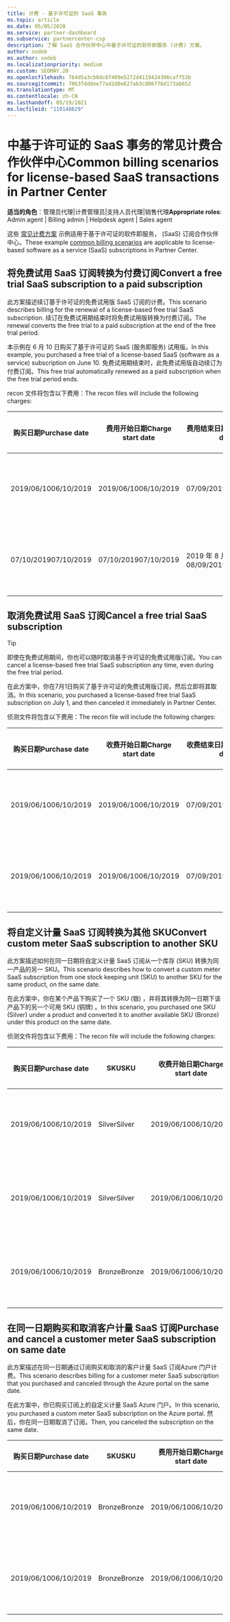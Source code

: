 ```yaml
---
title: 计费 - 基于许可证的 SaaS 事务
ms.topic: article
ms.date: 05/05/2020
ms.service: partner-dashboard
ms.subservice: partnercenter-csp
description: 了解 SaaS 合作伙伴中心中基于许可证的软件即服务 (计费) 方案。
author: sodeb
ms.author: sodeb
ms.localizationpriority: medium
ms.custom: SEOMAY.20
ms.openlocfilehash: 764d5a3cb0dc6f409e5272d4119424396caff53b
ms.sourcegitcommit: 7063fdddee77ad2d8e627ab3c806f76d173ab652
ms.translationtype: MT
ms.contentlocale: zh-CN
ms.lasthandoff: 05/19/2021
ms.locfileid: "110148629"
---
```

# <a name="common-billing-scenarios-for-license-based-saas-transactions-in-partner-center"></a><span data-ttu-id="285a3-103">中基于许可证的 SaaS 事务的常见计费合作伙伴中心</span><span class="sxs-lookup"><span data-stu-id="285a3-103">Common billing scenarios for license-based SaaS transactions in Partner Center</span></span>

<span data-ttu-id="285a3-104">**适当的角色**：管理员代理|计费管理员|支持人员代理|销售代理</span><span class="sxs-lookup"><span data-stu-id="285a3-104">**Appropriate roles**: Admin agent | Billing admin | Helpdesk agent | Sales agent</span></span>


<span data-ttu-id="285a3-105">这些 [常见计费方案](common-billing-scenarios.md) 示例适用于基于许可证的软件即服务， (SaaS) 订阅合作伙伴中心。</span><span class="sxs-lookup"><span data-stu-id="285a3-105">These example [common billing scenarios](common-billing-scenarios.md) are applicable to license-based software as a service (SaaS) subscriptions in Partner Center.</span></span>

## <a name="convert-a-free-trial-saas-subscription-to-a-paid-subscription"></a><span data-ttu-id="285a3-106">将免费试用 SaaS 订阅转换为付费订阅</span><span class="sxs-lookup"><span data-stu-id="285a3-106">Convert a free trial SaaS subscription to a paid subscription</span></span>

<span data-ttu-id="285a3-107">此方案描述续订基于许可证的免费试用版 SaaS 订阅的计费。</span><span class="sxs-lookup"><span data-stu-id="285a3-107">This scenario describes billing for the renewal of a license-based free trial SaaS subscription.</span></span> <span data-ttu-id="285a3-108">续订在免费试用期结束时将免费试用版转换为付费订阅。</span><span class="sxs-lookup"><span data-stu-id="285a3-108">The renewal converts the free trial to a paid subscription at the end of the free trial period.</span></span>

<span data-ttu-id="285a3-109">本示例在 6 月 10 日购买了基于许可证的 SaaS (服务即服务) 试用版。</span><span class="sxs-lookup"><span data-stu-id="285a3-109">In this example, you purchased a free trial of a license-based SaaS (software as a service) subscription on June 10.</span></span> <span data-ttu-id="285a3-110">免费试用期结束时，此免费试用版自动续订为付费订阅。</span><span class="sxs-lookup"><span data-stu-id="285a3-110">This free trial automatically renewed as a paid subscription when the free trial period ends.</span></span>

<span data-ttu-id="285a3-111">recon 文件将包含以下费用：</span><span class="sxs-lookup"><span data-stu-id="285a3-111">The recon files will include the following charges:</span></span>

| <span data-ttu-id="285a3-112">购买日期</span><span class="sxs-lookup"><span data-stu-id="285a3-112">Purchase date</span></span> | <span data-ttu-id="285a3-113">费用开始日期</span><span class="sxs-lookup"><span data-stu-id="285a3-113">Charge start date</span></span> | <span data-ttu-id="285a3-114">费用结束日期</span><span class="sxs-lookup"><span data-stu-id="285a3-114">Charge end date</span></span> | <span data-ttu-id="285a3-115">单价</span><span class="sxs-lookup"><span data-stu-id="285a3-115">Unit price</span></span> | <span data-ttu-id="285a3-116">单位数量</span><span class="sxs-lookup"><span data-stu-id="285a3-116">Unit quantity</span></span> | <span data-ttu-id="285a3-117">总金额</span><span class="sxs-lookup"><span data-stu-id="285a3-117">Total amount</span></span> | <span data-ttu-id="285a3-118">费用类型</span><span class="sxs-lookup"><span data-stu-id="285a3-118">Charge type</span></span> | <span data-ttu-id="285a3-119">订阅说明</span><span class="sxs-lookup"><span data-stu-id="285a3-119">Subscription description</span></span> |
| ------------- | ----------------- | --------------- | ---------- | ------------- | ------------ | ----------- | ----------------- |
| <span data-ttu-id="285a3-120">2019/06/10</span><span class="sxs-lookup"><span data-stu-id="285a3-120">06/10/2019</span></span> | <span data-ttu-id="285a3-121">2019/06/10</span><span class="sxs-lookup"><span data-stu-id="285a3-121">06/10/2019</span></span> | <span data-ttu-id="285a3-122">07/09/2019</span><span class="sxs-lookup"><span data-stu-id="285a3-122">07/09/2019</span></span> | <span data-ttu-id="285a3-123">$0</span><span class="sxs-lookup"><span data-stu-id="285a3-123">$0</span></span> | <span data-ttu-id="285a3-124">1</span><span class="sxs-lookup"><span data-stu-id="285a3-124">1</span></span> | <span data-ttu-id="285a3-125">$0</span><span class="sxs-lookup"><span data-stu-id="285a3-125">$0</span></span> | <span data-ttu-id="285a3-126">新建</span><span class="sxs-lookup"><span data-stu-id="285a3-126">New</span></span> | <span data-ttu-id="285a3-127">免费试用</span><span class="sxs-lookup"><span data-stu-id="285a3-127">Free trial</span></span> |
| <span data-ttu-id="285a3-128">07/10/2019</span><span class="sxs-lookup"><span data-stu-id="285a3-128">07/10/2019</span></span> | <span data-ttu-id="285a3-129">07/10/2019</span><span class="sxs-lookup"><span data-stu-id="285a3-129">07/10/2019</span></span> | <span data-ttu-id="285a3-130">2019 年 8 月 9 日</span><span class="sxs-lookup"><span data-stu-id="285a3-130">08/09/2019</span></span> | <span data-ttu-id="285a3-131">$2</span><span class="sxs-lookup"><span data-stu-id="285a3-131">$2</span></span> | <span data-ttu-id="285a3-132">1</span><span class="sxs-lookup"><span data-stu-id="285a3-132">1</span></span> | <span data-ttu-id="285a3-133">$2</span><span class="sxs-lookup"><span data-stu-id="285a3-133">$2</span></span> | <span data-ttu-id="285a3-134">续订</span><span class="sxs-lookup"><span data-stu-id="285a3-134">Renew</span></span> | <span data-ttu-id="285a3-135">付费订阅</span><span class="sxs-lookup"><span data-stu-id="285a3-135">Paid subscription</span></span> |

## <a name="cancel-a-free-trial-saas-subscription"></a><span data-ttu-id="285a3-136">取消免费试用 SaaS 订阅</span><span class="sxs-lookup"><span data-stu-id="285a3-136">Cancel a free trial SaaS subscription</span></span>

> [!TIP]
> <span data-ttu-id="285a3-137">即使在免费试用期间，你也可以随时取消基于许可证的免费试用版订阅。</span><span class="sxs-lookup"><span data-stu-id="285a3-137">You can cancel a license-based free trial SaaS subscription any time, even during the free trial period.</span></span>

<span data-ttu-id="285a3-138">在此方案中，你在7月1日购买了基于许可证的免费试用版订阅，然后立即将其取消。</span><span class="sxs-lookup"><span data-stu-id="285a3-138">In this scenario, you purchased a license-based free trial SaaS subscription on July 1, and then canceled it immediately in Partner Center.</span></span>

<span data-ttu-id="285a3-139">侦测文件将包含以下费用：</span><span class="sxs-lookup"><span data-stu-id="285a3-139">The recon file will include the following charges:</span></span>

| <span data-ttu-id="285a3-140">购买日期</span><span class="sxs-lookup"><span data-stu-id="285a3-140">Purchase date</span></span> | <span data-ttu-id="285a3-141">收费开始日期</span><span class="sxs-lookup"><span data-stu-id="285a3-141">Charge start date</span></span> | <span data-ttu-id="285a3-142">收费结束日期</span><span class="sxs-lookup"><span data-stu-id="285a3-142">Charge end date</span></span> | <span data-ttu-id="285a3-143">单价</span><span class="sxs-lookup"><span data-stu-id="285a3-143">Unit price</span></span> | <span data-ttu-id="285a3-144">单位数量</span><span class="sxs-lookup"><span data-stu-id="285a3-144">Unit quantity</span></span> | <span data-ttu-id="285a3-145">总金额</span><span class="sxs-lookup"><span data-stu-id="285a3-145">Total amount</span></span> | <span data-ttu-id="285a3-146">费用类型</span><span class="sxs-lookup"><span data-stu-id="285a3-146">Charge type</span></span> | <span data-ttu-id="285a3-147">订阅说明</span><span class="sxs-lookup"><span data-stu-id="285a3-147">Subscription description</span></span> |
| ------------- | ----------------- | --------------- | ---------- | ------------- | ------------ | ----------- | ----------------- |
| <span data-ttu-id="285a3-148">2019/06/10</span><span class="sxs-lookup"><span data-stu-id="285a3-148">06/10/2019</span></span> | <span data-ttu-id="285a3-149">2019/06/10</span><span class="sxs-lookup"><span data-stu-id="285a3-149">06/10/2019</span></span> | <span data-ttu-id="285a3-150">07/09/2019</span><span class="sxs-lookup"><span data-stu-id="285a3-150">07/09/2019</span></span> | <span data-ttu-id="285a3-151">$0</span><span class="sxs-lookup"><span data-stu-id="285a3-151">$0</span></span> | <span data-ttu-id="285a3-152">11</span><span class="sxs-lookup"><span data-stu-id="285a3-152">11</span></span> | <span data-ttu-id="285a3-153">$0</span><span class="sxs-lookup"><span data-stu-id="285a3-153">$0</span></span> | <span data-ttu-id="285a3-154">新建</span><span class="sxs-lookup"><span data-stu-id="285a3-154">New</span></span> | <span data-ttu-id="285a3-155">免费试用</span><span class="sxs-lookup"><span data-stu-id="285a3-155">Free trial</span></span> |
| <span data-ttu-id="285a3-156">2019/06/10</span><span class="sxs-lookup"><span data-stu-id="285a3-156">06/10/2019</span></span> | <span data-ttu-id="285a3-157">2019/06/10</span><span class="sxs-lookup"><span data-stu-id="285a3-157">06/10/2019</span></span> | <span data-ttu-id="285a3-158">07/09/2019</span><span class="sxs-lookup"><span data-stu-id="285a3-158">07/09/2019</span></span> | <span data-ttu-id="285a3-159">$0</span><span class="sxs-lookup"><span data-stu-id="285a3-159">$0</span></span> | <span data-ttu-id="285a3-160">11</span><span class="sxs-lookup"><span data-stu-id="285a3-160">11</span></span> | <span data-ttu-id="285a3-161">$0</span><span class="sxs-lookup"><span data-stu-id="285a3-161">$0</span></span> | <span data-ttu-id="285a3-162">取消</span><span class="sxs-lookup"><span data-stu-id="285a3-162">Cancel</span></span> | <span data-ttu-id="285a3-163">免费试用</span><span class="sxs-lookup"><span data-stu-id="285a3-163">Free trial</span></span> |

## <a name="convert-custom-meter-saas-subscription-to-another-sku"></a><span data-ttu-id="285a3-164">将自定义计量 SaaS 订阅转换为其他 SKU</span><span class="sxs-lookup"><span data-stu-id="285a3-164">Convert custom meter SaaS subscription to another SKU</span></span>

<span data-ttu-id="285a3-165">此方案描述如何在同一日期将自定义计量 SaaS 订阅从一个库存 (SKU) 转换为同一产品的另一 SKU。</span><span class="sxs-lookup"><span data-stu-id="285a3-165">This scenario describes how to convert a custom meter SaaS subscription from one stock keeping unit (SKU) to another SKU for the same product, on the same date.</span></span>

<span data-ttu-id="285a3-166">在此方案中，你在某个产品下购买了一个 SKU (银) ，并将其转换为同一日期下该产品下的另一个可用 SKU (铜牌) 。</span><span class="sxs-lookup"><span data-stu-id="285a3-166">In this scenario, you purchased one SKU (Silver) under a product and converted it to another available SKU (Bronze) under this product on the same date.</span></span>

<span data-ttu-id="285a3-167">侦测文件将包含以下费用：</span><span class="sxs-lookup"><span data-stu-id="285a3-167">The recon file will include the following charges:</span></span>

| <span data-ttu-id="285a3-168">购买日期</span><span class="sxs-lookup"><span data-stu-id="285a3-168">Purchase date</span></span> | <span data-ttu-id="285a3-169">SKU</span><span class="sxs-lookup"><span data-stu-id="285a3-169">SKU</span></span> | <span data-ttu-id="285a3-170">收费开始日期</span><span class="sxs-lookup"><span data-stu-id="285a3-170">Charge start date</span></span> | <span data-ttu-id="285a3-171">收费结束日期</span><span class="sxs-lookup"><span data-stu-id="285a3-171">Charge end date</span></span> | <span data-ttu-id="285a3-172">单价</span><span class="sxs-lookup"><span data-stu-id="285a3-172">Unit price</span></span> | <span data-ttu-id="285a3-173">单位数量</span><span class="sxs-lookup"><span data-stu-id="285a3-173">Unit quantity</span></span> | <span data-ttu-id="285a3-174">总金额</span><span class="sxs-lookup"><span data-stu-id="285a3-174">Total amount</span></span> | <span data-ttu-id="285a3-175">费用类型</span><span class="sxs-lookup"><span data-stu-id="285a3-175">Charge type</span></span> | <span data-ttu-id="285a3-176">订阅说明</span><span class="sxs-lookup"><span data-stu-id="285a3-176">Subscription description</span></span> |
| ------------- | ----------------- | ----------------- | --------------- | ---------- | ------------- | ------------ | ----------- | ----------------- |
| <span data-ttu-id="285a3-177">2019/06/10</span><span class="sxs-lookup"><span data-stu-id="285a3-177">06/10/2019</span></span> | <span data-ttu-id="285a3-178">Silver</span><span class="sxs-lookup"><span data-stu-id="285a3-178">Silver</span></span> | <span data-ttu-id="285a3-179">2019/06/10</span><span class="sxs-lookup"><span data-stu-id="285a3-179">06/10/2019</span></span> | <span data-ttu-id="285a3-180">2019/06/10</span><span class="sxs-lookup"><span data-stu-id="285a3-180">06/10/2019</span></span> | <span data-ttu-id="285a3-181">$20</span><span class="sxs-lookup"><span data-stu-id="285a3-181">$20</span></span> | <span data-ttu-id="285a3-182">1</span><span class="sxs-lookup"><span data-stu-id="285a3-182">1</span></span> | <span data-ttu-id="285a3-183">$20</span><span class="sxs-lookup"><span data-stu-id="285a3-183">$20</span></span> | <span data-ttu-id="285a3-184">新建</span><span class="sxs-lookup"><span data-stu-id="285a3-184">New</span></span> | <span data-ttu-id="285a3-185">自定义计量 SaaS 订阅</span><span class="sxs-lookup"><span data-stu-id="285a3-185">Custom meter SaaS subscription</span></span> |
| <span data-ttu-id="285a3-186">2019/06/10</span><span class="sxs-lookup"><span data-stu-id="285a3-186">06/10/2019</span></span> | <span data-ttu-id="285a3-187">Silver</span><span class="sxs-lookup"><span data-stu-id="285a3-187">Silver</span></span> | <span data-ttu-id="285a3-188">2019/06/10</span><span class="sxs-lookup"><span data-stu-id="285a3-188">06/10/2019</span></span> | <span data-ttu-id="285a3-189">2019/06/10</span><span class="sxs-lookup"><span data-stu-id="285a3-189">06/10/2019</span></span> | <span data-ttu-id="285a3-190">$20</span><span class="sxs-lookup"><span data-stu-id="285a3-190">$20</span></span> | <span data-ttu-id="285a3-191">1</span><span class="sxs-lookup"><span data-stu-id="285a3-191">1</span></span> | <span data-ttu-id="285a3-192">-$20</span><span class="sxs-lookup"><span data-stu-id="285a3-192">-$20</span></span> | <span data-ttu-id="285a3-193">转换</span><span class="sxs-lookup"><span data-stu-id="285a3-193">Convert</span></span> | <span data-ttu-id="285a3-194">自定义计量 SaaS 订阅的按比例 rebill</span><span class="sxs-lookup"><span data-stu-id="285a3-194">Prorated rebill for custom meter SaaS subscription</span></span> |
| <span data-ttu-id="285a3-195">2019/06/10</span><span class="sxs-lookup"><span data-stu-id="285a3-195">06/10/2019</span></span> | <span data-ttu-id="285a3-196">Bronze</span><span class="sxs-lookup"><span data-stu-id="285a3-196">Bronze</span></span> | <span data-ttu-id="285a3-197">2019/06/10</span><span class="sxs-lookup"><span data-stu-id="285a3-197">06/10/2019</span></span> | <span data-ttu-id="285a3-198">2019/06/10</span><span class="sxs-lookup"><span data-stu-id="285a3-198">06/10/2019</span></span> | <span data-ttu-id="285a3-199">$10</span><span class="sxs-lookup"><span data-stu-id="285a3-199">$10</span></span> | <span data-ttu-id="285a3-200">1</span><span class="sxs-lookup"><span data-stu-id="285a3-200">1</span></span> | <span data-ttu-id="285a3-201">$10</span><span class="sxs-lookup"><span data-stu-id="285a3-201">$10</span></span> | <span data-ttu-id="285a3-202">转换</span><span class="sxs-lookup"><span data-stu-id="285a3-202">Convert</span></span> | <span data-ttu-id="285a3-203">自定义计量 SaaS 订阅</span><span class="sxs-lookup"><span data-stu-id="285a3-203">Custom meter SaaS subscription</span></span> |

## <a name="purchase-and-cancel-a-customer-meter-saas-subscription-on-same-date"></a><span data-ttu-id="285a3-204">在同一日期购买和取消客户计量 SaaS 订阅</span><span class="sxs-lookup"><span data-stu-id="285a3-204">Purchase and cancel a customer meter SaaS subscription on same date</span></span>

<span data-ttu-id="285a3-205">此方案描述在同一日期通过订阅购买和取消的客户计量 SaaS 订阅Azure 门户计费。</span><span class="sxs-lookup"><span data-stu-id="285a3-205">This scenario describes billing for a customer meter SaaS subscription that you purchased and canceled through the Azure portal on the same date.</span></span>

<span data-ttu-id="285a3-206">在此方案中，你已购买订阅上的自定义计量 SaaS Azure 门户。</span><span class="sxs-lookup"><span data-stu-id="285a3-206">In this scenario, you purchased a custom meter SaaS subscription on the Azure portal.</span></span> <span data-ttu-id="285a3-207">然后，你在同一日期取消了订阅。</span><span class="sxs-lookup"><span data-stu-id="285a3-207">Then, you canceled the subscription on the same date.</span></span>

| <span data-ttu-id="285a3-208">购买日期</span><span class="sxs-lookup"><span data-stu-id="285a3-208">Purchase date</span></span> | <span data-ttu-id="285a3-209">SKU</span><span class="sxs-lookup"><span data-stu-id="285a3-209">SKU</span></span> | <span data-ttu-id="285a3-210">费用开始日期</span><span class="sxs-lookup"><span data-stu-id="285a3-210">Charge start date</span></span> | <span data-ttu-id="285a3-211">费用结束日期</span><span class="sxs-lookup"><span data-stu-id="285a3-211">Charge end date</span></span> | <span data-ttu-id="285a3-212">单价</span><span class="sxs-lookup"><span data-stu-id="285a3-212">Unit price</span></span> | <span data-ttu-id="285a3-213">单位数量</span><span class="sxs-lookup"><span data-stu-id="285a3-213">Unit quantity</span></span> | <span data-ttu-id="285a3-214">总金额</span><span class="sxs-lookup"><span data-stu-id="285a3-214">Total amount</span></span> | <span data-ttu-id="285a3-215">费用类型</span><span class="sxs-lookup"><span data-stu-id="285a3-215">Charge type</span></span> | <span data-ttu-id="285a3-216">订阅说明</span><span class="sxs-lookup"><span data-stu-id="285a3-216">Subscription description</span></span> |
| ------------- | ------------- |----------------- | --------------- | ---------- | ------------- | ------------ | ----------- | ----------------- |
| <span data-ttu-id="285a3-217">2019/06/10</span><span class="sxs-lookup"><span data-stu-id="285a3-217">06/10/2019</span></span> | <span data-ttu-id="285a3-218">Bronze</span><span class="sxs-lookup"><span data-stu-id="285a3-218">Bronze</span></span> | <span data-ttu-id="285a3-219">2019/06/10</span><span class="sxs-lookup"><span data-stu-id="285a3-219">06/10/2019</span></span> | <span data-ttu-id="285a3-220">2019/06/10</span><span class="sxs-lookup"><span data-stu-id="285a3-220">06/10/2019</span></span> | <span data-ttu-id="285a3-221">$10</span><span class="sxs-lookup"><span data-stu-id="285a3-221">$10</span></span> | <span data-ttu-id="285a3-222">1</span><span class="sxs-lookup"><span data-stu-id="285a3-222">1</span></span> | <span data-ttu-id="285a3-223">$10</span><span class="sxs-lookup"><span data-stu-id="285a3-223">$10</span></span> | <span data-ttu-id="285a3-224">新建</span><span class="sxs-lookup"><span data-stu-id="285a3-224">New</span></span> | <span data-ttu-id="285a3-225">自定义计量 SaaS 订阅</span><span class="sxs-lookup"><span data-stu-id="285a3-225">Custom meter SaaS subscription</span></span> |
| <span data-ttu-id="285a3-226">2019/06/10</span><span class="sxs-lookup"><span data-stu-id="285a3-226">06/10/2019</span></span> | <span data-ttu-id="285a3-227">Bronze</span><span class="sxs-lookup"><span data-stu-id="285a3-227">Bronze</span></span> | <span data-ttu-id="285a3-228">2019/06/10</span><span class="sxs-lookup"><span data-stu-id="285a3-228">06/10/2019</span></span> | <span data-ttu-id="285a3-229">2019/06/10</span><span class="sxs-lookup"><span data-stu-id="285a3-229">06/10/2019</span></span> | <span data-ttu-id="285a3-230">$10</span><span class="sxs-lookup"><span data-stu-id="285a3-230">$10</span></span> | <span data-ttu-id="285a3-231">1</span><span class="sxs-lookup"><span data-stu-id="285a3-231">1</span></span> | <span data-ttu-id="285a3-232">-$10</span><span class="sxs-lookup"><span data-stu-id="285a3-232">-$10</span></span> | <span data-ttu-id="285a3-233">CancelImmediate</span><span class="sxs-lookup"><span data-stu-id="285a3-233">CancelImmediate</span></span> | <span data-ttu-id="285a3-234">自定义计量 SaaS 订阅</span><span class="sxs-lookup"><span data-stu-id="285a3-234">Custom meter SaaS subscription</span></span> |
